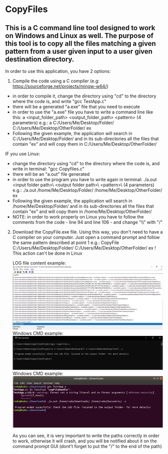 # CopyFiles
## This is a C command line tool designed to work on Windows and Linux as well. The purpose of this tool is to copy all the files matching a given pattern from a user given input to a user given destination directory.

In order to use this application, you have 2 options:

1. Compile the code using a C compiler (e.g: https://sourceforge.net/projects/mingw-w64/) 
  - in order to compile it, change the directory using "cd" to the directory where the code is, and write "gcc TestApp.c"
  - there will be a generated "a.exe" file that you need to execute
  - in order to use the "a.exe" file you have to write a command line like this: a  \<input_folder_path\>  \<output_folder_path\>  \<pattern\> (4 parameters)
      e.g.: a C:/Users/Me/Desktop/Folder/ C:/Users/Me/Desktop/OtherFolder/ ex
  - Following the given example, the application will search in C:/Users/Me/Desktop/Folder/ and in its sub-directories all the files that contain "ex" and will copy them in     C:/Users/Me/Desktop/OtherFolder/
  
  IF you use Linux:
  - change the directory using "cd" to the directory where the code is, and write in terminal: "gcc Copyfiles.c"
  - there will be an "a.out" file generated
  - in order to use the program you have to write again in terminal: ./a.out \<input folder path>\ \<output folder path>\ \<pattern>\ (4 parameters)
    e.g.: ./a.out /home/Me/Desktop/Folder/ /home/Me/Desktop/OtherFolder/ ex
  - Following the given example, the application will search in /home/Me/Desktop/Folder/ and in its sub-directories all the files that contain "ex" and will copy them in     /home/Me/Desktop/OtherFolder/
   - NOTE: in order to work properly on Linux you have to follow the comments from the code - line 94 and line 106 - and change "\\\\" with "/"

2. Download the CopyFile.exe file. Using this way, you don't need to have a C compiler on your computer. Just open a command prompt and follow the same pattern described at point 1
      e.g.: CopyFile C:/Users/Me/Desktop/Folder/ C:/Users/Me/Desktop/OtherFolder/ ex
  ! This action can't be done in Linux 
      
      
      LOG file content example:
  ![LogExample](https://github.com/raduduhotaru/CopyFiles/blob/master/Photos/LogPhoto.png)
      Windows CMD example:
   ![Compile on Windows](https://github.com/raduduhotaru/CopyFiles/blob/master/Photos/WindowsCMD.PNG)
      Windows CMD example:
   ![Compile on Linux](https://github.com/raduduhotaru/CopyFiles/blob/master/Photos/LinuxCMD.PNG)
   
   As you can see, it is very important to write the paths correctly in order to work, otherwise it will crash, and you will be notified about it on the command prompt GUI (dont't forget to put the "/" to the end of the path)



